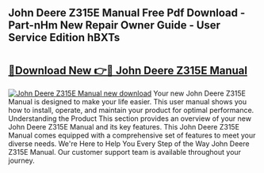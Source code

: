 ## John Deere Z315E Manual Free Pdf Download - Part-nHm New Repair Owner Guide - User Service Edition hBXTs

# <h2><a href="http://bc4560.oget.top/?id=John+Deere+Z315E+Manual">🔗Download New 👉🔴 John Deere Z315E Manual</a></h2>

[![John Deere Z315E Manual new download](https://i.imgur.com/5g1atiW.png)](http://bc4560.oget.top/?id=John+Deere+Z315E+Manual)
Your new John Deere Z315E Manual is designed to make your life easier. This user manual shows you how to install, operate, and maintain your product for optimal performance. Understanding the Product This section provides an overview of your new John Deere Z315E Manual and its key features. This John Deere Z315E Manual comes equipped with a comprehensive set of features to meet your diverse needs. We're Here to Help You Every Step of the Way John Deere Z315E Manual. Our customer support team is available throughout your journey.
